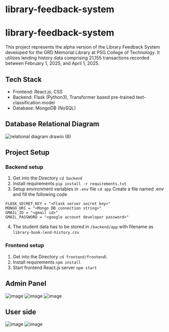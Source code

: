# library-feedback-system
# library-feedback-system
This project represents the alpha version of the Library Feedback System developed for the GRD Memorial Library at PSG College of Technology. It utilizes lending history data comprising 21,155 transactions recorded between February 1, 2025, and April 1, 2025.

## Tech Stack
- Frontend: React.js, CSS
- Backend: Flask (Python3), Transformer based pre-trained text-classification model
- Database: MongoDB (NoSQL)

## Database Relational Diagram
![relational diagram drawio (6)](https://github.com/user-attachments/assets/36b8a667-5ac3-4387-9477-56dbe349dd4a)

## Project Setup
### Backend setup
1. Get into the Directory
```cd backend```
2. Install requirements
```pip install -r requirements.txt```
3. Setup environment variables in ```.env``` file
```cd app```
Create a file named .env and fill the following code
```
FLASK_SECRET_KEY = "<Flask server secret key>"
MONGO_URI = "<Mongo DB connection string>"
GMAIL_ID = "<gmail id>"
GMAIL_PASSWORD = "<google account developer password>"
```
4. The student data has to be stored in ```/backend/app``` with filename as ```library-book-lend-history.csv```
### Frontend setup
1. Get into the Directory
```cd frontend/frontend```\
2. Install requirements
```npm install```
3. Start frontend React.js server
```npm start```

## Admin Panel
![image](https://github.com/user-attachments/assets/2594bef6-525b-4898-b5d9-524c06d8eda0)
![image](https://github.com/user-attachments/assets/95fbbf94-d74d-4ba9-9f02-026fa10ea7dd)
![image](https://github.com/user-attachments/assets/f3bb148f-db9f-4054-82b8-2e4c3f3fc743)

## User side
![image](https://github.com/user-attachments/assets/18514f23-2b77-4bd7-9855-182fdd08481f)
![image](https://github.com/user-attachments/assets/064fafd2-f4d8-4369-a0ce-861dfda78f2b)

